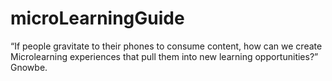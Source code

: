# microLearningGuide
“If people gravitate to their phones to consume content, how can we create Microlearning experiences that pull them into new learning opportunities?” Gnowbe.
